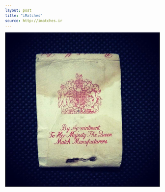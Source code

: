 ```yaml
---
layout: post
title: "iMatches"
source: http://imatches.ir
---
```


<img src="../assets/img/matches/matches-12.jpg">